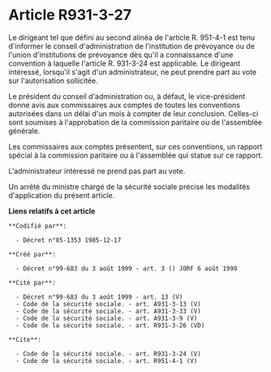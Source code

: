# Article R931-3-27

Le dirigeant tel que défini au second alinéa de l'article R. 951-4-1 est tenu d'informer le conseil d'administration de
l'institution de prévoyance ou de l'union d'institutions de prévoyance dès qu'il a connaissance d'une convention à laquelle
l'article R. 931-3-24 est applicable. Le dirigeant intéressé, lorsqu'il s'agit d'un administrateur, ne peut prendre part au
vote sur l'autorisation sollicitée.

Le président du conseil d'administration ou, à défaut, le vice-président donne avis aux commissaires aux comptes de toutes
les conventions autorisées dans un délai d'un mois à compter de leur conclusion. Celles-ci sont soumises à l'approbation de
la commission paritaire ou de l'assemblée générale.

Les commissaires aux comptes présentent, sur ces conventions, un rapport spécial à la commission paritaire ou à l'assemblée
qui statue sur ce rapport.

L'administrateur intéressé ne prend pas part au vote.

Un arrêté du ministre chargé de la sécurité sociale précise les modalités d'application du présent article.

**Liens relatifs à cet article**

	**Codifié par**:

	  - Décret n°85-1353 1985-12-17

	**Créé par**:

	  - Décret n°99-683 du 3 août 1999 - art. 3 () JORF 6 août 1999

	**Cité par**:

	  - Décret n°99-683 du 3 août 1999 - art. 13 (V)
	  - Code de la sécurité sociale. - art. A931-3-13 (V)
	  - Code de la sécurité sociale. - art. A931-3-33 (V)
	  - Code de la sécurité sociale. - art. A931-3-9 (V)
	  - Code de la sécurité sociale. - art. R931-3-26 (VD)

	**Cite**:

	  - Code de la sécurité sociale. - art. R931-3-24 (V)
	  - Code de la sécurité sociale. - art. R951-4-1 (V)
